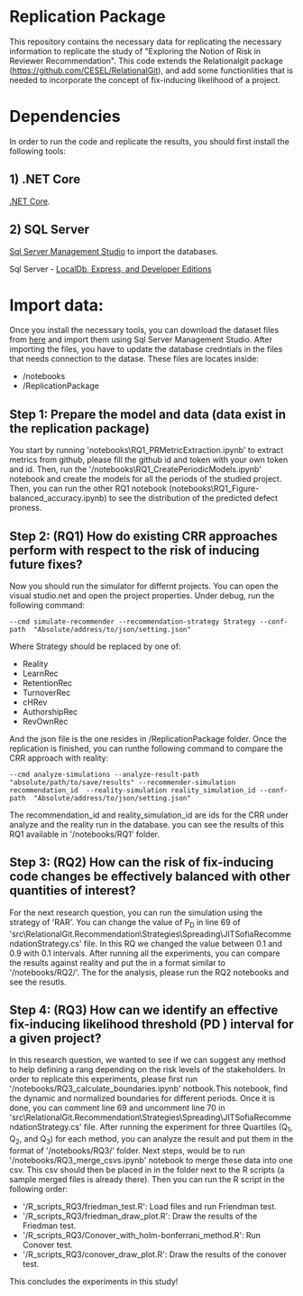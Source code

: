 # Replication Package
This repository contains the necessary data for replicating the necessary information to replicate the study of "Exploring the Notion of Risk in Reviewer Recommendation". This code extends the Relationalgit package (https://github.com/CESEL/RelationalGit), and add some functionlities that is needed to incorporate the concept of fix-inducing likelihood of a project.

# Dependencies
In order to run the code and replicate the results, you should first install the following tools:

## 1) .NET Core
 [.NET Core](https://www.microsoft.com/net/download).

## 2) SQL Server
[Sql Server Management Studio](https://docs.microsoft.com/en-us/sql/ssms/download-sql-server-management-studio-ssms) to import the databases.

Sql Server - [LocalDb, Express, and Developer Editions](https://www.microsoft.com/en-ca/sql-server/sql-server-downloads) 

# Import data:
Once you install the necessary tools, you can download the dataset files from [here](https://zenodo.org/record/6403760#.Ykc9zW7MJuU) and import them using Sql Server Management Studio. 
After importing the files, you have to update the database credntials in the files that needs connection to the datase. These files are locates inside:
- /notebooks
- /ReplicationPackage

## Step 1: Prepare the model and data (data exist in the replication package)
You start by running 'notebooks\RQ1_PRMetricExtraction.ipynb' to extract metrics from github, please fill the github id and token with your own token and id. Then, run the '/notebooks\RQ1_CreatePeriodicModels.ipynb' notebook and create the models for all the periods of the studied project. Then, you can run the other RQ1 notebook (notebooks\RQ1_Figure-balanced_accuracy.ipynb) to see the distribution of the predicted defect proness.

## Step 2: (RQ1) How do existing CRR approaches perform with respect to the risk of inducing future fixes?
Now you should run the simulator for differnt projects. You can open the visual studio.net and open the project properties. Under debug, run the following command:
```
--cmd simulate-recommender --recommendation-strategy Strategy --conf-path  "Absolute/address/to/json/setting.json"
```
Where Strategy should be replaced by one of: 
- Reality
- LearnRec
- RetentionRec
- TurnoverRec
- cHRev
- AuthorshipRec
- RevOwnRec

And the json file is the one resides in /ReplicationPackage folder.
Once the replication is finished, you can runthe following command to compare the CRR approach with reality:
```
--cmd analyze-simulations --analyze-result-path "absolute/path/to/save/results" --recommender-simulation recommendation_id  --reality-simulation reality_simulation_id --conf-path  "Absolute/address/to/json/setting.json"
```
The recommendation_id and reality_simulation_id are ids for the CRR under analyze and the reality run in the database.
you can see the results of this RQ1 available in '/notebooks/RQ1' folder.
## Step 3: (RQ2) How can the risk of fix-inducing code changes be effectively balanced with other quantities of interest?
For the next research question, you can run the simulation using the strategy of 'RAR'. You can change the value of P<sub>D</sub> in line 69 of 'src\RelationalGit.Recommendation\Strategies\Spreading\JITSofiaRecommendationStrategy.cs' file. In this RQ we changed the value between 0.1 and 0.9 with 0.1 intervals. 
After running all the experiments, you can compare the results against reality and put the in a format similar to '/notebooks/RQ2/'. The for the analysis, please run the RQ2 notebooks and see the resutls.

## Step 4: (RQ3) How can we identify an effective fix-inducing likelihood threshold (PD ) interval for a given project?
In this research question, we wanted to see if we can suggest any method to help defining a rang depending on the risk levels of the stakeholders. In order to replicate this experiments, please first run '/notebooks/RQ3_calculate_boundaries.ipynb' notbook.This notebook, find the dynamic and normalized boundaries for different periods. Once it is done, you can comment line 69 and uncomment line 70 in 'src\RelationalGit.Recommendation\Strategies\Spreading\JITSofiaRecommendationStrategy.cs' file. 
After running the experiment for three Quartiles (Q<sub>1</sub>, Q<sub>2</sub>, and Q<sub>3</sub>) for each method, you can analyze the result and put them in the format of '/notebooks/RQ3/' folder. 
Next steps, would be to run '/notebooks/RQ3_merge_csvs.ipynb' notebook to merge these data into one csv. This csv should then be placed in in the folder next to the R scripts (a sample merged files is already there).
Then you can run the R script in the following order:
- '/R_scripts_RQ3/friedman_test.R': Load files and run Friendman test.
- '/R_scripts_RQ3/friedman_draw_plot.R': Draw the results of the Friedman test.
- '/R_scripts_RQ3/Conover_with_holm-bonferrani_method.R': Run Conover test.
- '/R_scripts_RQ3/conover_draw_plot.R': Draw the results of the conover test.

This concludes the experiments in this study!